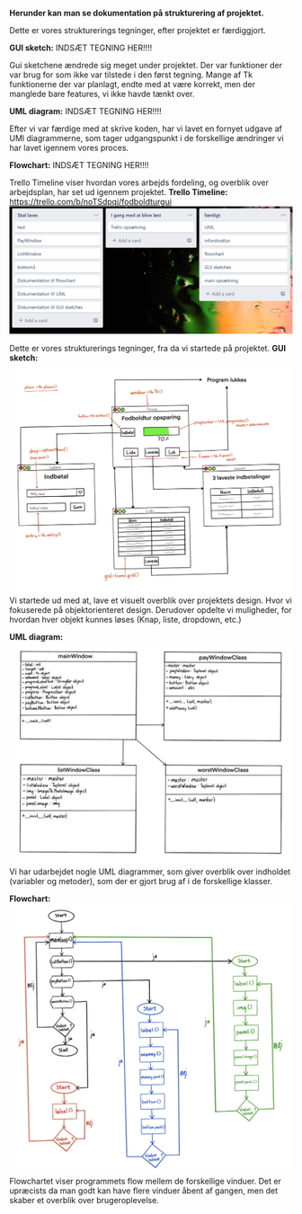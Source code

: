 **Herunder kan man se dokumentation på strukturering af projektet.**

Dette er vores strukturerings tegninger, efter projektet er færdiggjort.

**GUI sketch:**
INDSÆT TEGNING HER!!!!

Gui sketchene ændrede sig meget under projektet. Der var funktioner der var brug for som ikke var tilstede i den først tegning.
Mange af Tk funktionerne der var planlagt, endte med at være korrekt, men der manglede bare features, vi ikke havde tænkt over.

**UML diagram:**
INDSÆT TEGNING HER!!!!

Efter vi var færdige med at skrive koden, har vi lavet en fornyet udgave af UMl diagrammerne, som tager udgangspunkt i 
de forskellige ændringer vi har lavet igennem vores proces. 

**Flowchart:**
INDSÆT TEGNING HER!!!!

Trello Timeline viser hvordan vores arbejds fordeling, og overblik over arbejdsplan, har set ud igennem projektet.
**Trello Timeline:** https://trello.com/b/noTSdpqj/fodboldturgui
![Trello Timeline](Images/TrelloTimeline.png)


Dette er vores strukturerings tegninger, fra da vi startede på projektet.
**GUI sketch:**
![GUi sketch](Images/GUIsketch%231.jpg)
Vi startede ud med at, lave et visuelt overblik over projektets design. Hvor vi fokuserede på objektorienteret design.
Derudover opdelte vi muligheder, for hvordan hver objekt kunnes løses (Knap, liste, dropdown, etc.)

**UML diagram:**
![UML diagram](Images/UMLdiagram%232.jpg)
Vi har udarbejdet nogle UML diagrammer, som giver overblik over indholdet (variabler og metoder), som der er gjort brug 
af i de forskellige klasser.

**Flowchart:**
![Flowchart](Images/Flowchart%232.jpg)
Flowchartet viser programmets flow mellem de forskellige vinduer.
Det er upræcists da man godt kan have flere vinduer åbent af gangen, men det skaber et overblik over brugeroplevelse.
